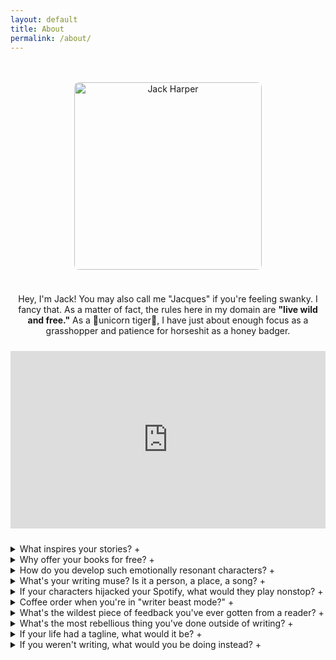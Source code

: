 ```yaml
---
layout: default
title: About
permalink: /about/
---
```


<div style="text-align:center; max-width:700px; margin: 3rem auto 0 auto;">
  <img src="{{ site.baseurl }}/assets/images/about-placeholder.jpg" 
       alt="Jack Harper" 
       style="width: 300px; aspect-ratio: 3/4; object-fit: cover; border-radius: 8px; margin-bottom: 1.5rem;">

  <!-- Intro Paragraph -->
  <p>
    Hey, I'm Jack! You may also call me "Jacques" if you're feeling swanky. I fancy that. 
    As a matter of fact, the rules here in my domain are <strong>"live wild and free."</strong> 
    As a 🦄unicorn tiger🐅, I have just about enough focus as a grasshopper and patience for horseshit as a honey badger.
  </p>

  <!-- Honey Badger Video Embed -->
  <div style="position:relative; padding-bottom:56.25%; height:0; overflow:hidden; max-width:100%; margin: 1.5rem 0;">
    <iframe src="https://www.youtube.com/embed/4r7wHMg5Yjg" 
            frameborder="0" 
            allowfullscreen 
            style="position:absolute; top:0; left:0; width:100%; height:100%;">
    </iframe>
  </div>
</div>

<div class="faq-section">
  <details>
    <summary>What inspires your stories? <span class="icon">+</span></summary>
    <p>I draw from life, chaos, and the occasional latte-fueled epiphany.</p>
  </details>

  <details>
    <summary>Why offer your books for free? <span class="icon">+</span></summary>
    <p>Because freedom tastes better when it’s not behind a paywall.</p>
  </details>

   <details>
    <summary>How do you develop such emotionally resonant characters? <span class="icon">+</span></summary>
    <p>There's this thing called "life" and I've had one incredible ride with lots of bumps, twists, turns, knives in the back...needless to say, that's what gives me the clout to write about what I do. And I'd like to think I do it exceptionally well because of my experiences which have shaped my purview of the human condition.</p>
  </details>

  <details>
    <summary>What's your writing muse? Is it a person, a place, a song? <span class="icon">+</span></summary>
    <p>My feline Queen Ivy keeps me on my toes. In fact, she's such a taskmaster, I almost have to sit at my desk all day just to appear "busy" so she can stare out the window at her birdfeeder. Sometimes I refer to Ivy as I did my ex-sister-in law - twice removed—"The Ultimate Nap Nazi" because she can go from 0 to Crank in a New York Minute. As for music? I enjoy all types. Except rap, screamo <strong><i>EWWW, DAVID!</i></strong> And honestly? The place that best sums up my inspiration? The Emerald City in The Land of OZ. Because at this point in my life, if I can't live a fantasy, then am I really living at all?!?!</p>
  </details>

  <details>
    <summary>If your characters hijacked your Spotify, what would they play nonstop? <span class="icon">+</span></summary>
    <p>Well, first things first. I'm an Apple person. So it would be Apple Music. And the mashups would range from Patti LaBelle to Tchaikovsky. That's the short of it, anyway! 🤣 </p>
  </details>

  <details>
    <summary>Coffee order when you're in "writer beast mode?" <span class="icon">+</span></summary>
    <p>Classic vanilla latte, fashioned with Jordan's Skinny Syrup with Half/Half made possible via Sharista, my automatic De'Longhi espresso machine x128mg of Caffeine each time, <i>obviously</i>.</p>
  </details>

  <details>
  <summary>
    What's the wildest piece of feedback you've ever gotten from a reader?
    <span class="icon">+</span>
  </summary>
  <p>
    Since I'm 🐅wild and free🦄 to be candid here in my own domain, I'll be quite frank with you. 
    This guy who happens to have a penchant for riding his great-grandfather's coattails 
    <i>just because they were a US President 🙄 </i> had this to say about <em>Distance Between Him</em>, 
    whom of which got a fraction of plot details <strong>WRONG</strong>, wrapped up his "review" 
    with a personal plug to his own 'Memoir'... stick around for the ride, because this is one long answer.
  </p>
  <!-- Wrap the "review" in a styled container -->
  <div class="ug-review-text">
    <p>
      The book is, on the one hand, the gripping narrative of a hellish road trip by the grief-addled Grayson, 
      who decides to drive back to Fenton <i>(it's actually FELTON)</i> after a thirty-year silence to break the bad news to their two families. 
      On the other hand, the book is also a tender recounting of the couple’s three happy decades as seen through 
      Julian’s journals and Grayson’s memories sparked by those journals. This structure is very successful with 
      its consistent counterpoint between sadness and joy.
    </p>
    <p>
      Grief is the centerpiece to this whole book, its driving force. Grayson’s recklessness is harrowing. 
      As someone my age with a history of dementia in my family (including my father), it is a haunting narrative, 
      tapping into my own deepest fears. There are a couple of significant problems with Harper’s powerful story. 
      There are lots of good ideas here, some of which are never followed up on, including another gay couple who 
      have been their friends since the day they arrived in New York. <em>(well if ya'd have stuck around for "Sands of Time"
      you'd have read another <strong>harrowing</strong> novel about Miles and Alex.)</em>
    </p>
    <p>
      Ultimately, the ending, which is dramatic and unexpected, upset me and disappointed me. Nihilistic and depressing 
      for an old man like me, with a husband of 47 years, it offers only a message of despair rather than hope. 
      All I can do in answer to this is quote from my own memoir’s final page: — and 🤷 who 
      <i>actually gives a flying fuck</i> about his 110 word count excerpt?!?!
    </p>
  </div>
</details>

<details>
    <summary>What's the most rebellious thing you've done outside of writing? <span class="icon">+</span></summary>
    <p>Hmmmm. I absolutely <em>love</em> to save as many pennies as possible. So, I'd have to say finding every possible and legal loophole I can to save a buck!</p>
  </details>

  <details>
    <summary>If your life had a tagline, what would it be? <span class="icon">+</span></summary>
    <p><strong><em>"Welcome to Harperville. 🐅 You'd better strap in your britches, youngster. This here's 'bout to be a bumpy ride.</em></strong></p>
  </details>

  <details>
    <summary>If you weren't writing, what would you be doing instead? <span class="icon">+</span></summary>
    <p>Cataloging my top David Rose quotes by context and affect.</p>
  </details>

  
</div>
